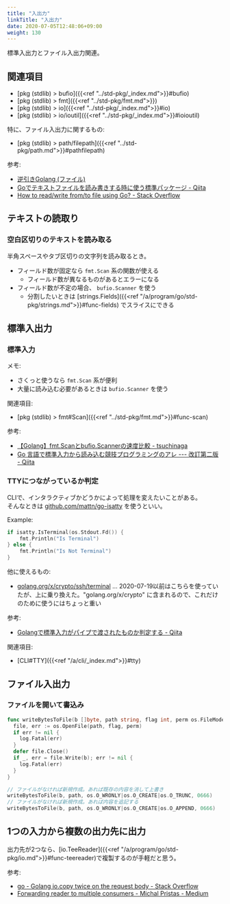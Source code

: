 ```yaml
---
title: "入出力"
linkTitle: "入出力"
date: 2020-07-05T12:48:06+09:00
weight: 130
---
```


標準入出力とファイル入出力関連。

## 関連項目

- [pkg (stdlib) > bufio]({{<ref "../std-pkg/_index.md">}}#bufio)
- [pkg (stdlib) > fmt]({{<ref "../std-pkg/fmt.md">}})
- [pkg (stdlib) > io]({{<ref "../std-pkg/_index.md">}}#io)
- [pkg (stdlib) > io/ioutil]({{<ref "../std-pkg/_index.md">}}#ioioutil)

特に、ファイル入出力に関するもの:

- [pkg (stdlib) > path/filepath]({{<ref "../std-pkg/path.md">}}#pathfilepath)

参考:

- [逆引きGolang (ファイル)](https://ashitani.jp/golangtips/tips_file.html)
- [Goでテキストファイルを読み書きする時に使う標準パッケージ - Qiita](https://qiita.com/qt-luigi/items/2c13ad68e7d9f8f8c0f2)
- [How to read/write from/to file using Go? - Stack Overflow](https://stackoverflow.com/questions/1821811/how-to-read-write-from-to-file-using-go)

## テキストの読取り
### 空白区切りのテキストを読み取る

半角スペースやタブ区切りの文字列を読み取るとき。

- フィールド数が固定なら `fmt.Scan` 系の関数が使える
  - フィールド数が異なるものがあるとエラーになる
- フィールド数が不定の場合、 `bufio.Scanner` を使う
  - 分割したいときは [strings.Fields]({{<ref "/a/program/go/std-pkg/strings.md">}}#func-fields) でスライスにできる

## 標準入出力
### 標準入力

メモ:

- さくっと使うなら `fmt.Scan` 系が便利
- 大量に読み込む必要があるときは `bufio.Scanner` を使う

関連項目:

- [pkg (stdlib) > fmt#Scan]({{<ref "../std-pkg/fmt.md">}}#func-scan)

参考:

- [【Golang】fmt.Scanとbufio.Scannerの速度比較 - tsuchinaga](https://scrapbox.io/tsuchinaga/%E3%80%90Golang%E3%80%91fmt.Scan%E3%81%A8bufio.Scanner%E3%81%AE%E9%80%9F%E5%BA%A6%E6%AF%94%E8%BC%83)
- [Go 言語で標準入力から読み込む競技プログラミングのアレ --- 改訂第二版 - Qiita](https://qiita.com/tnoda_/items/b503a72eac82862d30c6)

### TTYにつながっているか判定

CLIで、インタラクティブかどうかによって処理を変えたいことがある。  
そんなときは [github.com/mattn/go-isatty](https://pkg.go.dev/github.com/mattn/go-isatty) を使うといい。

Example:

```go
if isatty.IsTerminal(os.Stdout.Fd()) {
	fmt.Println("Is Terminal")
} else {
	fmt.Println("Is Not Terminal")
}
```

他に使えるもの:

- [golang.org/x/crypto/ssh/terminal](https://pkg.go.dev/golang.org/x/crypto/ssh/terminal) ... 2020-07-19以前はこちらを使っていたが、上に乗り換えた。"golang.org/x/crypto" に含まれるので、これだけのために使うにはちょっと重い

参考:

- [Golangで標準入力がパイプで渡されたものか判定する - Qiita](https://qiita.com/tanksuzuki/items/e712717675faf4efb07a)

関連項目:

- [CLI#TTY]({{<ref "/a/cli/_index.md">}}#tty)

## ファイル入出力
### ファイルを開いて書込み

```go
func writeBytesToFile(b []byte, path string, flag int, perm os.FileMode) {
  file, err := os.OpenFile(path, flag, perm)
  if err != nil {
    log.Fatal(err)
  }
  defer file.Close()
  if _, err = file.Write(b); err != nil {
    log.Fatal(err)
  }
}

// ファイルがなければ新規作成。あれば既存の内容を消して上書き
writeBytesToFile(b, path, os.O_WRONLY|os.O_CREATE|os.O_TRUNC, 0666)
// ファイルがなければ新規作成。あれば内容を追記する
writeBytesToFile(b, path, os.O_WRONLY|os.O_CREATE|os.O_APPEND, 0666)
```

## 1つの入力から複数の出力先に出力

出力先が2つなら、[io.TeeReader]({{<ref "/a/program/go/std-pkg/io.md">}}#func-teereader)で複製するのが手軽だと思う。

参考:

- [go - Golang io.copy twice on the request body - Stack Overflow](https://stackoverflow.com/questions/25671305/golang-io-copy-twice-on-the-request-body)
- [Forwarding reader to multiple consumers - Michal Pristas - Medium](https://medium.com/@MichalPristas/forwarding-reader-to-multiple-consumers-a1574a9db4d6)
